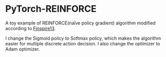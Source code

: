 # PyTorch-REINFORCE
A toy example of REINFORCE(naïve policy gradient) algorithm modified according to [Finspire13](https://github.com/Finspire13/pytorch-policy-gradient-example). 

I change the Sigmoid policy to Softmax policy, which makes the algorithm easier for multiple discrete action decision. I also change the optimizer to Adam optimizer.
